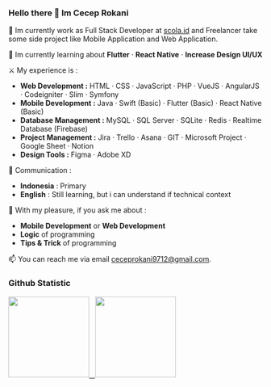 ### Hello there 👋 Im Cecep Rokani
💼 Im currently work as Full Stack Developer at [scola.id](scola.id) and Freelancer take some side project like Mobile Application and Web Application.

🌱 Im currently learning about **Flutter** · **React Native** · **Increase Design UI/UX**

⚔️ My experience is :
- **Web Development :** HTML · CSS · JavaScript · PHP · VueJS · AngularJS · Codeigniter · Slim · Symfony
- **Mobile Development :** Java · Swift (Basic) · Flutter (Basic) · React Native (Basic)
- **Database Management :** MySQL · SQL Server · SQLite · Redis · Realtime Database (Firebase)
- **Project Management :** Jira · Trello · Asana · GIT · Microsoft Project · Google Sheet · Notion
- **Design Tools :** Figma · Adobe XD

📢 Communication :
- **Indonesia** : Primary
- **English** : Still learning, but i can understand if technical context

💬 With my pleasure, if you ask me about :
- **Mobile Development** or **Web Development**
- **Logic** of programming
- **Tips & Trick** of programming

📫 You can reach me via email [ceceprokani9712@gmail.com](mailto:ceceprokani9712@gmail.com).

### Github Statistic
<p align="left">
  <a href="https://github.com/cecepfahriazal1997">
    <img height="160px" src="https://github-readme-stats.vercel.app/api?username=cecepfahriazal1997&show_icons=true&count_private=true&theme=algolia"/>
    &nbsp;
    <img height="160px" src="https://github-readme-stats.vercel.app/api/top-langs/?username=cecepfahriazal1997&layout=compact&theme=algolia&size_weight=0.5&count_weight=0.5"/>
  </a>
</p>

